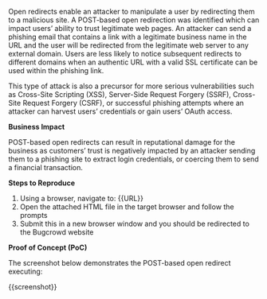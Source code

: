 Open redirects enable an attacker to manipulate a user by redirecting them to a malicious site. A POST-based open redirection was identified which can impact users’ ability to trust legitimate web pages. An attacker can send a phishing email that contains a link with a legitimate business name in the URL and the user will be redirected from the legitimate web server to any external domain. Users are less likely to notice subsequent redirects to different domains when an authentic URL with a valid SSL certificate can be used within the phishing link.

This type of attack is also a precursor for more serious vulnerabilities such as Cross-Site Scripting (XSS), Server-Side Request Forgery (SSRF), Cross-Site Request Forgery (CSRF), or successful phishing attempts where an attacker can harvest users’ credentials or gain users’ OAuth access.

**Business Impact**

POST-based open redirects can result in reputational damage for the business as customers’ trust is negatively impacted by an attacker sending them to a phishing site to extract login credentials, or coercing them to send a financial transaction.

**Steps to Reproduce**

1. Using a browser, navigate to: {{URL}}
1. Open the attached HTML file in the target browser and follow the prompts
1. Submit this in a new browser window and you should be redirected to the Bugcrowd website

**Proof of Concept (PoC)**

The screenshot below demonstrates the POST-based open redirect executing:

{{screenshot}}
